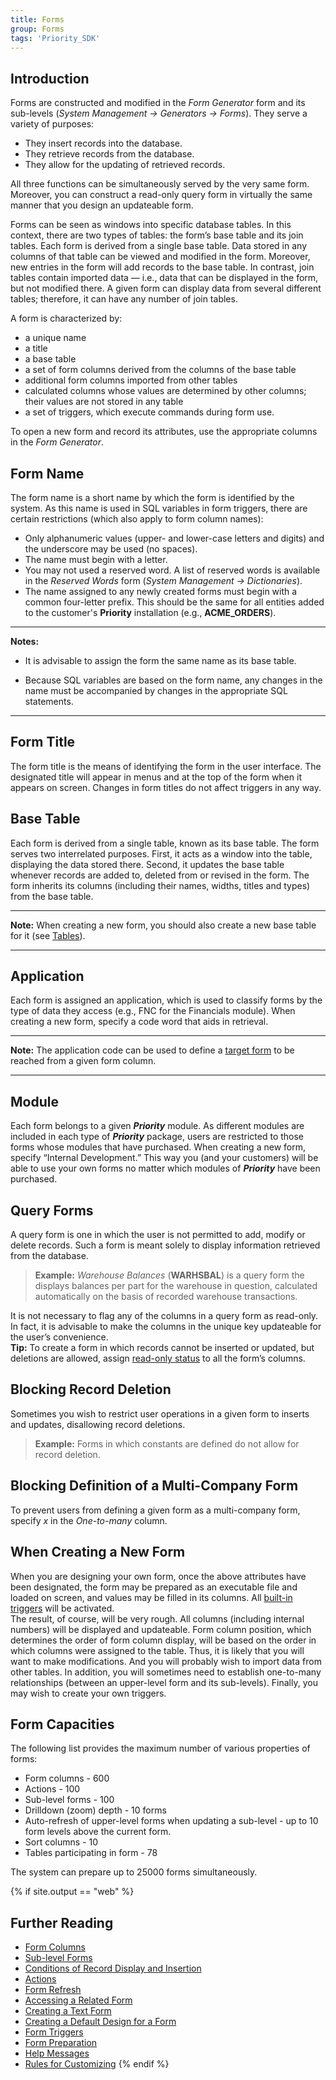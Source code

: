 ```yaml
---
title: Forms
group: Forms
tags: 'Priority_SDK'
---
```



## Introduction

Forms are constructed and modified in the *Form Generator* form and its
sub-levels (*System Management → Generators → Forms*). They serve a
variety of purposes:

-   They insert records into the database.
-   They retrieve records from the database.
-   They allow for the updating of retrieved records.

All three functions can be simultaneously served by the very same form.
Moreover, you can construct a read-only query form in virtually the same
manner that you design an updateable form.

Forms can be seen as windows into specific database tables. In this
context, there are two types of tables: the form’s base table and its
join tables. Each form is derived from a single base table. Data stored
in any columns of that table can be viewed and modified in the form.
Moreover, new entries in the form will add records to the base table. In
contrast, join tables contain imported data — i.e., data that can be
displayed in the form, but not modified there. A given form can display
data from several different tables; therefore, it can have any number of
join tables.

A form is characterized by:  
-   a unique name
-   a title
-   a base table
-   a set of form columns derived from the columns of the base table
-   additional form columns imported from other tables
-   calculated columns whose values are determined by other columns;
    their values are not stored in any table
-   a set of triggers, which execute commands during form use.

To open a new form and record its attributes, use the appropriate
columns in the *Form Generator*.

## Form Name

The form name is a short name by which the form is identified by the
system. As this name is used in SQL variables in form triggers, there
are certain restrictions (which also apply to form column names):  

- Only alphanumeric values (upper- and lower-case letters and digits)
and the underscore may be used (no spaces).
-   The name must begin with a letter.
-   You may not used a reserved word. A list of reserved words is
    available in the *Reserved Words* form (*System Management →
    Dictionaries*).
-   The name assigned to any newly created forms must begin with a
    common four-letter prefix. This should be the same for all entities
    added to the customer's **Priority** installation (e.g.,
    **ACME_ORDERS**).  

------------------------------------------------------------------------

**Notes:**  
- It is advisable to assign the form the same name as its base table.

- Because SQL variables are based on the form name, any changes in the name must be accompanied by changes in the appropriate SQL statements.

------------------------------------------------------------------------

## Form Title

The form title is the means of identifying the form in the user
interface. The designated title will appear in menus and at the top of
the form when it appears on screen. Changes in form titles do not affect
triggers in any way.

## Base Table

Each form is derived from a single table, known as its base table. The
form serves two interrelated purposes. First, it acts as a window into
the table, displaying the data stored there. Second, it updates the base
table whenever records are added to, deleted from or revised in the
form. The form inherits its columns (including their names, widths,
titles and types) from the base table.

------------------------------------------------------------------------

**Note:** When creating a new form, you should also create a new base
table for it (see [Tables](Tables)).

------------------------------------------------------------------------

## Application

Each form is assigned an application, which is used to classify forms by
the type of data they access (e.g., FNC for the Financials module). When
creating a new form, specify a code word that aids in retrieval.

------------------------------------------------------------------------

**Note:** The application code can be used to define a [target
form](Accessing-Related-Form#The-Target-Form) to be reached
from a given form column.

------------------------------------------------------------------------

## Module

Each form belongs to a given ***Priority*** module. As different modules
are included in each type of ***Priority*** package, users are restricted
to those forms whose modules that have purchased. When creating a new
form, specify “Internal Development.” This way you (and your customers)
will be able to use your own forms no matter which modules
of ***Priority*** have been purchased.

## Query Forms

A query form is one in which the user is not permitted to add, modify or
delete records. Such a form is meant solely to display information
retrieved from the database.

> **Example:** *Warehouse Balances* (**WARHSBAL**) is a query form the
> displays balances per part for the warehouse in question, calculated
> automatically on the basis of recorded warehouse transactions.

It is not necessary to flag any of the columns in a query form as
read-only. In fact, it is advisable to make the columns in the unique
key updateable for the user’s convenience.  
**Tip:** To create a form in which records cannot be inserted or updated, but deletions are allowed, assign [read-only status](Form-Columns#read-only-columns) to all the
form’s columns.

## Blocking Record Deletion

Sometimes you wish to restrict user operations in a given form to
inserts and updates, disallowing record deletions.  

> **Example:** Forms in which constants are defined do not allow for
> record deletion.

## Blocking Definition of a Multi-Company Form

To prevent users from defining a given form as a multi-company form,
specify *x* in the *One-to-many* column.

## When Creating a New Form

When you are designing your own form, once the above attributes have
been designated, the form may be prepared as an executable file and
loaded on screen, and values may be filled in its columns. All [built-in
triggers](Built-in-Triggers) will be activated.  
The result, of course, will be very rough. All columns (including
internal numbers) will be displayed and updateable. Form column
position, which determines the order of form column display, will be
based on the order in which columns were assigned to the table. Thus, it
is likely that you will want to make modifications. And you will
probably wish to import data from other tables. In addition, you will
sometimes need to establish one-to-many relationships (between an
upper-level form and its sub-levels). Finally, you may wish to create
your own triggers.

## Form Capacities

The following list provides the maximum number of various properties of
forms:

-   Form columns - 600
-   Actions - 100
-   Sub-level forms - 100
-   Drilldown (zoom) depth - 10 forms
-   Auto-refresh of upper-level forms when updating a sub-level - up to
    10 form levels above the current form.
-   Sort columns - 10
-   Tables participating in form - 78

The system can prepare up to 25000 forms simultaneously.

{% if site.output == "web" %}
## Further Reading

-   [Form Columns](Form-Columns)
-   [Sub-level Forms](Sub-level-Forms)
-   [Conditions of Record Display and Insertion](Conditions-Record-Display)
-   [Actions](Actions)
-   [Form Refresh](Form-Refresh)
-   [Accessing a Related Form](Accessing-Related-Form)
-   [Creating a Text Form](Create-Text-Form)
-   [Creating a Default Design for a Form](Default-Design)
-   [Form Triggers](Form-Triggers)
-   [Form Preparation](Form-Preparation)
-   [Help Messages](Help-Messages)
-   [Rules for Customizing](Customization-Rules)
{% endif %}